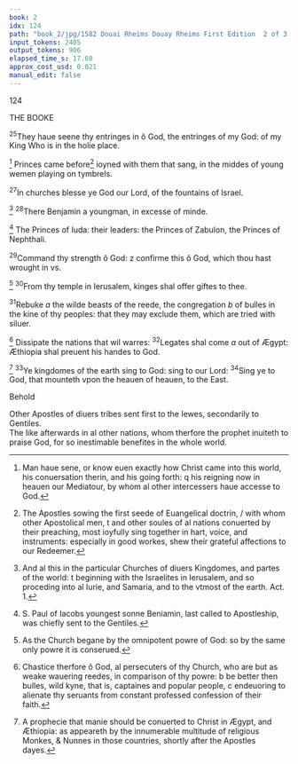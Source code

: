 ```yaml
---
book: 2
idx: 124
path: "book_2/jpg/1582 Douai Rheims Douay Rheims First Edition  2 of 3 1610 Old Testament.pdf-124.jpg"
input_tokens: 2405
output_tokens: 906
elapsed_time_s: 17.60
approx_cost_usd: 0.021
manual_edit: false
---
```

124

THE BOOKE

<sup>25</sup>They haue seene thy entringes in ô God, the entringes of my God: of my King Who is in the holie place.

[^1] Princes came before[^2] ioyned with them that sang, in the middes of young wemen playing on tymbrels.

<sup>27</sup>In churches blesse ye God our Lord, of the fountains of Israel.

[^3] <sup>28</sup>There Benjamin a youngman, in excesse of minde.

[^4] The Princes of Iuda: their leaders: the Princes of Zabulon, the Princes of Nephthali.

<sup>29</sup>Command thy strength ô God: z confirme this ô God, which thou hast wrought in vs.

[^5] <sup>30</sup>From thy temple in Ierusalem, kinges shal offer giftes to thee.

<sup>31</sup>Rebuke *a* the wilde beasts of the reede, the congregation *b* of bulles in the kine of thy peoples: that they may exclude them, which are tried with siluer.

[^6] Dissipate the nations that wil warres: <sup>32</sup>Legates shal come *a* out of Ægypt: Æthiopia shal preuent his handes to God.

[^7] <sup>33</sup>Ye kingdomes of the earth sing to God: sing to our Lord: <sup>34</sup>Sing ye to God, that mounteth vpon the heauen of heauen, to the East.

Behold

[^1]: Man haue sene, or know euen exactly how Christ came into this world, his conuersation therin, and his going forth: q his reigning now in heauen our Mediatour, by whom al other intercessers haue accesse to God.

[^2]: The Apostles sowing the first seede of Euangelical doctrin, / with whom other Apostolical men, t and other soules of al nations conuerted by their preaching, most ioyfully sing together in hart, voice, and instruments: especially in good workes, shew their grateful affections to our Redeemer.

[^3]: And al this in the particular Churches of diuers Kingdomes, and partes of the world: t beginning with the Israelites in Ierusalem, and so proceding into al Iurie, and Samaria, and to the vtmost of the earth. Act. 1.

[^4]: S. Paul of Iacobs youngest sonne Beniamin, last called to Apostleship, was chiefly sent to the Gentiles.

[^5]: As the Church begane by the omnipotent powre of God: so by the same only powre it is conserued.

[^6]: Chastice therfore ô God, al persecuters of thy Church, who are but as weake wauering reedes, in comparison of thy powre: b be better then bulles, wild kyne, that is, captaines and popular people, c endeuoring to alienate thy seruants from constant professed confession of their faith.

[^7]: A prophecie that manie should be conuerted to Christ in Ægypt, and Æthiopia: as appeareth by the innumerable multitude of religious Monkes, & Nunnes in those countries, shortly after the Apostles dayes.

<aside>Other Apostles of diuers tribes sent first to the Iewes, secondarily to Gentiles.</aside>

<aside>The like afterwards in al other nations, whom therfore the prophet inuiteth to praise God, for so inestimable benefites in the whole world.</aside>